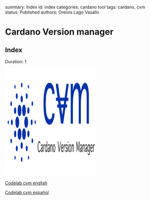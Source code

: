 summary: Index
id: index
categories: cardano tool
tags: cardano, cvm
status: Published 
authors: Orelvis Lago Vasallo

# Cardano Version manager
<!-- ------------------------ -->
## Index 
Duration: 1

<img src="assets/cvm/logo.png" width="300" height="350" />

[Codelab cvm english](/cvm/english/index.html)

[Codelab cvm español](/cvm/spanish/index.html)

<!-- ------------------------ -->
